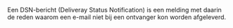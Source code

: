 Een DSN-bericht (Deliveray Status Notification) is een melding met
daarin de reden waarom een e-mail niet bij een ontvanger kon worden
afgeleverd.
